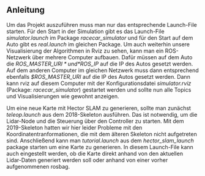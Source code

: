 ## Anleitung
Um das Projekt auszuführen muss man nur das entsprechende Launch-File starten. Für den Start in der Simulation gibt es das Launch-File *simulator.launch* im Package *racecar\_simulator* und für den Start auf dem Auto gibt es *real.launch* im gleichen Package. Um auch weiterhin unsere Visualisierung der Algorithmen in Rviz zu sehen, kann man ein ROS-Netzwerk über mehrere Computer aufbauen. Dafür müssen auf dem Auto die *$ROS\_MASTER\_URI* und *$ROS\_IP* auf die IP des Autos gesetzt werden. Auf dem anderen Computer im gleichen Netzwerk muss dann entsprechend ebenfalls *$ROS\_MASTER\_URI* auf die IP des Autos gesetzt werden. Dann kann rviz auf diesem Computer mit der Konfigurationsdatei *simulator.rviz* (Package: *racecar\_simulator*) gestartet werden und sollte nun alle Topics und Visualisierungen wie gewohnt anzeigen.

Um eine neue Karte mit Hector SLAM zu generieren, sollte man zunächst *teleop.launch* aus dem 2018-Skeleton ausführen. Das ist notwendig, um die Lidar-Node und die Steuerung über den Controller zu starten. Mit dem 2019-Skeleton hatten wir hier leider Probleme mit den Koordinatentranformationen, die mit dem älteren Skeleton nicht aufgetreten sind. Anschließend kann man *tutorial.launch* aus dem *hector\_slam\_launch* package starten um eine Karte zu generieren. In diesem Launch-File kann auch eingestellt werden, ob die Karte direkt anhand von den aktuellen Lidar-Daten generiert werden soll oder anhand von einer vorher aufgenommenen rosbag.
